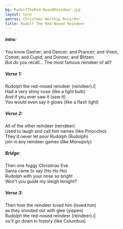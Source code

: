 ```yaml
---
bg: RudolfTheRed-NosedReindeer.jpg
layout: tune
genres: Christmas Worship Recorder 
title: Rudolf The Red-Nosed Reindeer 
---
```

 
  
  
##### Intro:  
You know Dasher; and Dancer; and Prancer; and Vixen,  
         Comet;  and Cupid;  and Donner;  and Blitzen.  
But do you recall... The most famous reindeer of all?   
  
  
##### Verse 1:  
  
Rudolph the red-nosed reindeer (reindeer).i|  
Had a very shiny nose (like a light bulb)   
And if you ever saw it (saw it)   
You would even say it glows (like a flash light)  
  
  
##### Verse 2:  
  
All of the other reindeer (reindeer)  
Used to laugh and call him names (like Pinocchio)   
They'd never let poor Rudolph (Rudolph)   
join in any reindeer games (like Monopoly)   
  
  
##### Bridge:  
  
Then one foggy Christmas Eve   
Santa came to say (Ho Ho Ho)   
Rudolph with your nose so bright   
Won't you guide my sleigh tonight?   
  
##### Verse 3:  
  
Then how the reindeer loved him (loved him)  
as they shouted out with glee (yippee)  
Rudolph the red-nosed reindeer (reindeer).i|  
ou'll go down in history (like Columbus)  
   

